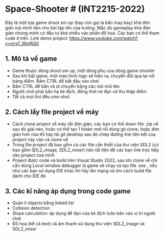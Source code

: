 # Space-Shooter # (INT2215-2022)
Đây là một tựa game shoot em up (hay còn gọi là bắn may bay) khá đơn giản mà mình làm cho bài tập lớn của trường. Mặc dù gameplay khá đơn giản nhưng mình có đầu tư khá nhiều vào phần đồ họa. Các bạn có thể tham code ở trên.
Link demo project: https://www.youtube.com/watch?v=mrsT_WofAQ0

## 1. Mô tả về game
- Game thuộc dòng shoot em up, một dòng phụ của dòng game shooter
- Sau khi bật game, một màn hình logo sẽ hiện ra, chuyển đổi qua lại với bảng điểm. Bấm CTRL để bắt đầu vào chơi
- Bấm CTRL để bắn và di chuyển bằng các nút mũi tên
- Người chơi phải bắn hạ kẻ địch, đồng thời né đạn và thu thập điểm
- Tất cả mọi thứ đều one-shot

## 2. Cách lấy file project về máy
- Cách clone project về máy rất đơn giản, các bạn có thể down file .zip về sau đó giải nén, hoặc có thể tạo 1 folder mới rồi dùng git clone, hoặc đơn giản hơn nũa thì hãy tải git desktop sau đó chép đường link liên kết của project này vào và clone về
- Trong file project đã bao gồm cả các file cần thiết của thư viện SDL2 (có bao gồm SDL2_image, SDL2_mixer) nên rất tiện để các bạn link trực tiếp vào project của mình
- Project được code và build trên Visual Studio 2022, sau khi clone về chỉ cần dùng Local window debugger là game sẽ chạy và tạo file .exe , nếu như các bạn sử dụng IDE khác thì hãy lên mạng và tìm cách build file dành cho IDE đó

## 3. Các kĩ năng áp dụng trong code game
- Quản lí objects bằng linked list
- Collision detection
- Slope calculation: áp dụng để đạn của kẻ địch luôn bắn vào vị trí người chơi
- Đồ họa (kể cả text) và âm thanh sử dụng thư viện SDL2_image và SDL2_mixer
